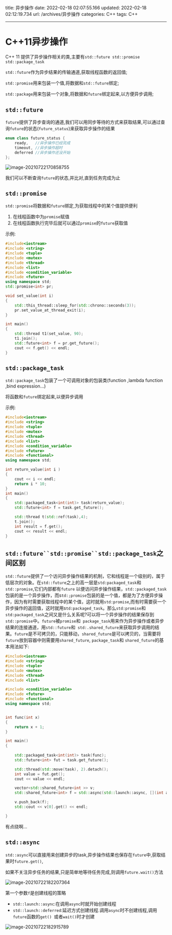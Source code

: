                                                                                                                                                                                                                                                                                                                                                                                                                                                                                                                                                                                                                                                                                                                                                                                                                                                                                                                                                                                                                                                                                                                                                                                                                                                                                                                                                                                                                                                                                                                                                                                                                                                                                                                                                                                                                                                                                                                                                                                                                                                                                                                                                                                                                                                                                                                                                                                                                                                                                                                                                                                                                                                                                                                                                                                                                                                                                                                                                                                                                                                                                                                                                                                                                                                                                                                                                                                                                                                                                                                                                                                                                                                                                                                                                                                                                                                                                                                                                                                                                                                                                                                                                                                                                                                                                                                                                                                                                                                                                                                                                                                                                                                                                                                                                                                                                                                                                                                                                                                                                                                                                                                                                                                               
---
title: 异步操作
date: 2022-02-18 02:07:55.166
updated: 2022-02-18 02:12:19.734
url: /archives/异步操作
categories: C++
tags: C++

---
# C++11异步操作

C++ 11 提供了异步操作相关的类,主要有`std::future std::promise std::package_task`

`std::future`作为异步结果的传输通道,获取线程函数的返回值;

`std::promise`用来包装一个值,将数据和`std::future`绑定;

`std::package`用来包装一个对象,将数据和`future`绑定起来,以方便异步调用;

## `std::future`

`future`提供了异步查询的通道,我们可以用同步等待的方式来获取结果,可以通过查询`future`的状态(`future_status`)来获取异步操作的结果

```cpp
enum class future_status {
    ready,   //异步操作已经完成
    timeout, //异步操作超时
    deferred //异步操作还没开始
};
```

![image-20210722170858755](https://lzx-figure-bed.obs.dualstack.cn-north-4.myhuaweicloud.com/Figurebed/image-20210722170858755.png)

我们可以不断查询`future`的状态,并比对,直到任务完成为止

## `std::promise`

`std::promise`将数据和`future`绑定,为获取线程中的某个值提供便利

1. 在线程函数中为`promise`赋值
2. 在线程函数执行完毕后就可以通过`promise`的`future`获取值

示例:

```cpp
#include<iostream>
#include <string>
#include <tuple>
#include <mutex>
#include <thread>
#include <list>
#include <condition_variable>
#include <future>
using namespace std;
std::promise<int> pr;

void set_value(int i)
{
	std::this_thread::sleep_for(std::chrono::seconds(3));
	pr.set_value_at_thread_exit(i);
}

int main()
{
	std::thread t1(set_value, 90);
	t1.join();
	std::future<int> f = pr.get_future();
	cout << f.get() << endl;
}
```

## `std::package_task`

`std::package_task`包装了一个可调用对象的包装类(function ,lambda function ,bind expression...)

将函数和`future`绑定起来,以便异步调用

示例:

```cpp
#include<iostream>
#include <string>
#include <tuple>
#include <mutex>
#include <thread>
#include <list>
#include <condition_variable>
#include <future>
#include <functional>
using namespace std;

int return_value(int i )
{
	cout << i << endl;
	return i * 10;
}
int main()
{
	std::packaged_task<int(int)> task(return_value);
	std::future<int> f = task.get_future();

	std::thread t(std::ref(task),4);
	t.join();
	int result = f.get();
	cout << result << endl;	
}
```



## `std::future``std::promise``std::package_task`之间区别

`std::future`提供了一个访问异步操作结果的机制，它和线程是一个级别的，属于低层次的对象。在`std::future`之上的高一层是`std:packaged_task`和` std::promise`,它们内部都有`future` 以便访问异步操作结果，`std::packaged_task`包装的是一个异步操作，而s`td:;promise`包装的是一个值，都是为了方便异步操作，因为有时需要获取线程中的某个值，这时就用`std:promise`,而有时需要获一个异步操作的返回值，这时就用s`td:packaged_task`。那么`std:promise`和`std:packaged_task`之间又是什么关系呢?可以将一个异步操作的结果保存到`std::promise`中。`future`被`promise`和` package_task`用来作为异步操作或者异步结果的连接通道，用`std::future`和` std:.shared_future`来获取异步调用的结果。`future`是不可拷贝的，只能移动，`shared_future`是可以拷贝的，当需要将`future`放到容器中则需要用`shared_future`,
`package_task`和 `shared_future`的基本用法如下:



```cpp
#include<iostream>
#include <string>
#include <tuple>
#include <mutex>
#include <thread>
#include <list>

#include <condition_variable>
#include <future>
#include <functional>
using namespace std;


int func(int x)
{
	return x + 1;
}

int main()
{
	
	std::packaged_task<int(int)> task(func);
	std::future<int> fut = task.get_future();

	std::thread(std::move(task), 2).detach();
	int value = fut.get();
	cout << value << endl;

	vector<std::shared_future<int >> v;
	std::shared_future<int> f = std::async(std::launch::async, [](int a, int b) {return a + b; }, 2, 3);

	v.push_back(f);
	std::cout << v[0].get() << endl;

}
```

有点绕啊...

## `std::async`

`std::async`可以直接用来创建异步的task,异步操作结果也保存在`future`中,获取结果时`future.get()`,

如果不关注异步任务的结果,只是简单地等待任务完成,则调用`future.wait()`方法





![image-20210722182207364](https://lzx-figure-bed.obs.dualstack.cn-north-4.myhuaweicloud.com/Figurebed/image-20210722182207364.png)

第一个参数`f`是创建线程的策略

- `std::launch::async`:在调用`async`时就开始创建线程
- `std::launch::deferred`:延迟方式创建线程.调用`async`时不创建线程,调用`future`函数的`get() `或者`wait()`时才创建

![image-20210722182915789](https://lzx-figure-bed.obs.dualstack.cn-north-4.myhuaweicloud.com/Figurebed/image-20210722182915789.png)









